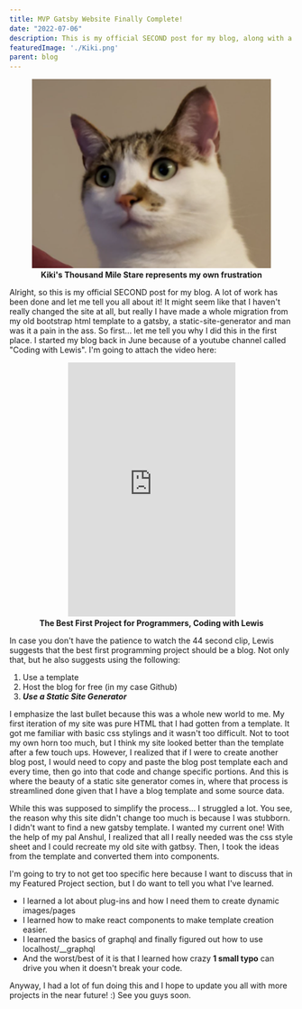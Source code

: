 ```yaml
---
title: MVP Gatsby Website Finally Complete!
date: "2022-07-06"
description: This is my official SECOND post for my blog, along with a completion of my first major personal project, which is this working website! In here, I'll tell you about my journey, why it took so long, and some more future plans.
featuredImage: './Kiki.png'
parent: blog
---
```

<figure>
<img src = './Kiki.png'>
<figcaption align = "center" ><b> Kiki's Thousand Mile Stare represents my own frustration </b> </figcaption>
</figure>
<div className = "justify-content-center">
    Alright, so this is my official SECOND post for my blog. A lot of work has been done and let me tell you all about it!  It might seem like that I haven't really changed the site at all, but really I have made a whole migration from my old bootstrap html template to a gatsby, a static-site-generator and man was it a pain in the ass. So first... let me tell you why I did this in the first place. I started my blog back in June because of a youtube channel called "Coding with Lewis". I'm going to attach the video here: 
    <figure align = "center">
    <iframe width="70%" height="450" src="https://www.youtube.com/embed/Jm5s6N0R0pM" title="This is the best first project for programmers 👩‍💻 #technology #programming #software #career" frameborder="0" allow="accelerometer; autoplay; clipboard-write; encrypted-media; gyroscope; picture-in-picture" allowfullscreen></iframe>
<figcaption align = "center" ><b> The Best First Project for Programmers, Coding with Lewis </b> </figcaption>

</figure>

In case you don't have the patience to watch the 44 second clip, Lewis suggests that the best first programming project should be a blog. Not only that, but he also suggests using the following: 
  1. Use a template  
  2. Host the blog for free (in my case Github)  
  3. ***Use a Static Site Generator***  

I emphasize the last bullet because this was a whole new world to me. My first iteration of my site was pure HTML that I had gotten from a template. It got me familiar with basic css stylings and it wasn't too difficult. Not to toot my own horn too much, but I think my site looked better than the template after a few touch ups. However, I realized that if I were to create another blog post, I would need to copy and paste the blog post template each and every time, then go into that code and change specific portions. And this is where the beauty of a static site generator comes in, where that process is streamlined done given that I have a blog template and some source data.  

While this was supposed to simplify the process... I struggled a lot. You see, the reason why this site didn't change too much is because I was stubborn. I didn't want to find a new gatsby template. I wanted my current one! With the help of my pal Anshul, I realized that all I really needed was the css style sheet and I could recreate my old site with gatbsy. Then, I took the ideas from the template and converted them into components. 

I'm going to try to not get too specific here because I want to discuss that in my Featured Project section, but I do want to tell you what I've learned. 
- I learned a lot about plug-ins and how I need them to create dynamic images/pages
- I learned how to make react components to make template creation easier. 
- I learned the basics of graphql and finally figured out how to use localhost/__graphql
- And the worst/best of it is that I learned how crazy **1 small typo** can drive you when it doesn't break your code. 

Anyway, I had a lot of fun doing this and I hope to update you all with more projects in the near future!
:) See you guys soon. 
</div>